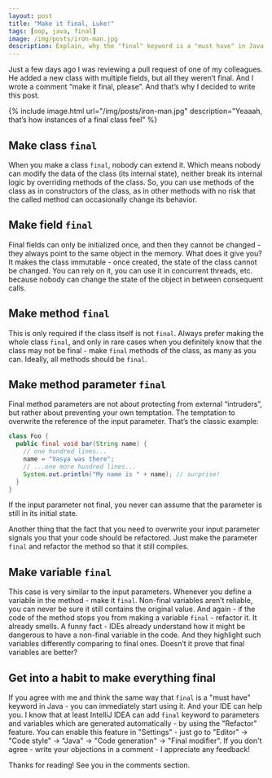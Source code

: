 ```yaml
---
layout: post
title: "Make it final, Luke!"
tags: [oop, java, final]
image: /img/posts/iron-man.jpg
description: Explain, why the "final" keyword is a "must have" in Java
---
```


Just a few days ago I was reviewing a pull request of one of my colleagues. He added a new class with multiple fields, but all they weren’t final. And I wrote a comment “make it final, please”. And that’s why I decided to write this post.

{% include image.html url="/img/posts/iron-man.jpg" description="Yeaaah, that’s how instances of a final class feel" %}

## Make class `final`

When you make a class `final`, nobody can extend it. Which means nobody can modify the data of the class (its internal state), neither break its internal logic by overriding methods of the class. So, you can use methods of the class as in constructors of the class, as in other methods with no risk that the called method can occasionally change its behavior.

## Make field `final`

Final fields can only be initialized once, and then they cannot be changed - they always point to the same object in the memory. What does it give you? It makes the class immutable - once created, the state of the class cannot be changed. You can rely on it, you can use it in concurrent threads, etc. because nobody can change the state of the object in between consequent calls.

## Make method `final`

This is only required if the class itself is not `final`. Always prefer making the whole class `final`, and only in rare cases when you definitely know that the class may not be final - make `final` methods of the class, as many as you can. Ideally, all methods should be `final`. 

## Make method parameter `final`

Final method parameters are not about protecting from external “intruders”, but rather about preventing your own temptation. The temptation to overwrite the reference of the input parameter. That’s the classic example:

```java
class Foo {
  public final void bar(String name) {
    // one hundred lines...
    name = "Vasya was there";
    // ...one more hundred lines...
    System.out.println("My name is " + name); // surprise!
  }
}
```

If the input parameter not final, you never can assume that the parameter is still in its initial state.

Another thing that the fact that you need to overwrite your input parameter signals you that your code should be refactored. Just make the parameter `final` and refactor the method so that it still compiles.

## Make variable `final`

This case is very similar to the input parameters. Whenever you define a variable in the method - make it `final`. Non-final variables aren’t reliable, you can never be sure it still contains the original value.
And again - if the code of the method stops you from making a variable `final` - refactor it. It already smells.
A funny fact - IDEs already understand how it might be dangerous to have a non-final variable in the code. And they highlight such variables differently comparing to final ones. Doesn’t it prove that final variables are better?

## Get into a habit to make everything final
If you agree with me and think the same way that `final` is a "must have" keyword in Java - you can immediately start using it. And your IDE can help you. I know that at least IntelliJ IDEA can add `final` keyword to parameters and variables which are generated automatically - by using the "Refactor" feature. You can enable this feature in "Settings" - just go to "Editor" -> "Code style" -> "Java" -> "Code generation" -> "Final modifier".
If you don't agree - write your objections in a comment - I appreciate any feedback!

Thanks for reading! See you in the comments section.
